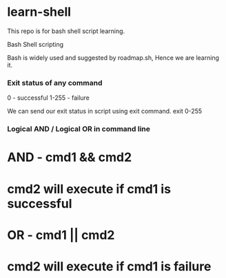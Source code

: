 # learn-shell

This repo is for bash shell script learning.

Bash Shell scripting

Bash is widely used and suggested by roadmap.sh, Hence we are learning it.

### Exit status of any command

0           - successful
1-255       - failure

We can send our exit status in script using exit command. exit 0-255

### Logical AND / Logical OR in command line 

# AND - cmd1 && cmd2 
# cmd2 will execute if cmd1 is successful


# OR - cmd1 || cmd2
# cmd2 will execute if cmd1 is failure

